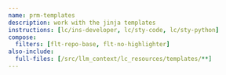 ```yaml
---
name: prm-templates
description: work with the jinja templates
instructions: [lc/ins-developer, lc/sty-code, lc/sty-python]
compose:
  filters: [flt-repo-base, flt-no-highlighter]
also-include:
  full-files: [/src/llm_context/lc_resources/templates/**]
---
```


